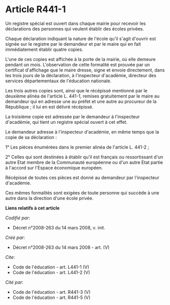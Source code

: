 # Article R441-1

Un registre spécial est ouvert dans chaque mairie pour recevoir les déclarations des personnes qui veulent établir des écoles
privées. 

Chaque déclaration indiquant la nature de l'école qu'il s'agit d'ouvrir est signée sur le registre par le demandeur et par le
maire qui en fait immédiatement établir quatre copies. 

L'une de ces copies est affichée à la porte de la mairie, où elle demeure pendant un mois. L'observation de cette formalité
est prouvée par un certificat d'affichage que le maire dresse, signe et envoie directement, dans les trois jours de la
déclaration, à l'inspecteur d'académie, directeur des services départementaux de l'éducation nationale. 

Les trois autres copies sont, ainsi que le récépissé mentionné par le deuxième alinéa de l'article L. 441-1, remises
gratuitement par le maire au demandeur qui en adresse une au préfet et une autre au procureur de la République ; il lui en
est délivré récépissé. 

La troisième copie est adressée par le demandeur à l'inspecteur d'académie, qui tient un registre spécial ouvert à cet
effet. 

Le demandeur adresse à l'inspecteur d'académie, en même temps que la copie de sa déclaration : 

1° Les pièces énumérées dans le premier alinéa de l'article L. 441-2 ; 

2° Celles qui sont destinées à établir qu'il est français ou ressortissant d'un autre Etat membre de la Communauté européenne
ou d'un autre Etat partie à l'accord sur l'Espace économique européen. 

Récépissé de toutes ces pièces est donné au demandeur par l'inspecteur d'académie. 

Ces mêmes formalités sont exigées de toute personne qui succède à une autre dans la direction d'une école privée.

**Liens relatifs à cet article**

_Codifié par_:

  - Décret n°2008-263 du 14 mars 2008, v. init.

_Créé par_:

  - Décret n°2008-263 du 14 mars 2008 - art. (V)

_Cite_:

  - Code de l'éducation - art. L441-1 (V)
  - Code de l'éducation - art. L441-2 (V)

_Cité par_:

  - Code de l'éducation - art. R441-3 (V)
  - Code de l'éducation - art. R441-5 (V)
